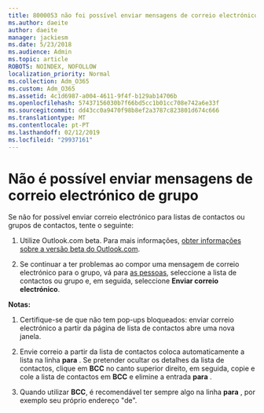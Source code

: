 ```yaml
---
title: 8000053 não foi possível enviar mensagens de correio electrónico de grupo
ms.author: daeite
author: daeite
manager: jackiesm
ms.date: 5/23/2018
ms.audience: Admin
ms.topic: article
ROBOTS: NOINDEX, NOFOLLOW
localization_priority: Normal
ms.collection: Adm_O365
ms.custom: Adm_O365
ms.assetid: 4c1d6987-a004-4611-9f4f-b129ab14706b
ms.openlocfilehash: 57437156030b7f66bd5cc1b01cc708e742a6e33f
ms.sourcegitcommit: dd43cc0a9470f98b8ef2a3787c823801d674c666
ms.translationtype: MT
ms.contentlocale: pt-PT
ms.lasthandoff: 02/12/2019
ms.locfileid: "29937161"
---
```

# <a name="unable-to-send-group-emails"></a>Não é possível enviar mensagens de correio electrónico de grupo

Se não for possível enviar correio electrónico para listas de contactos ou grupos de contactos, tente o seguinte:
  
1. Utilize Outlook.com beta. Para mais informações, [obter informações sobre a versão beta do Outlook.com](https://support.office.com/article/e2261c7f-d413-4084-8f22-21282f42d8cf).
    
2. Se continuar a ter problemas ao compor uma mensagem de correio electrónico para o grupo, vá para [as pessoas](https://outlook.live.com/people/), seleccione a lista de contactos ou grupo e, em seguida, seleccione **Enviar correio electrónico**.
    
 **Notas:**
  
1. Certifique-se de que não tem pop-ups bloqueados: enviar correio electrónico a partir da página de lista de contactos abre uma nova janela.
    
2. Envie correio a partir da lista de contactos coloca automaticamente a lista na linha **para** . Se pretender ocultar os detalhes da lista de contactos, clique em **BCC** no canto superior direito, em seguida, copie e cole a lista de contactos em **BCC** e elimine a entrada **para** . 
    
3. Quando utilizar **BCC**, é recomendável ter sempre algo na linha **para** , por exemplo seu próprio endereço "de". 
    

